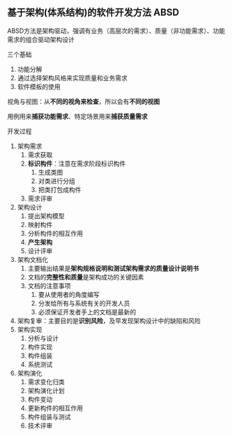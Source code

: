 ## 基于架构(体系结构)的软件开发方法 ABSD

ABSD方法是架构驱动，强调有业务（高层次的需求）、质量（非功能需求）、功能需求的组合驱动架构设计

三个基础
1. 功能分解
2. 通过选择架构风格来实现质量和业务需求
3. 软件模板的使用

视角与视图：从**不同的视角来检查**，所以会有**不同的视图**

用例用来**捕获功能需求**、特定场景用来**捕获质量需求**

开发过程
1. 架构需求
   1. 需求获取
   2. **标识构件**：注意在需求阶段标识构件
      1. 生成类图
      2. 对类进行分组
      3. 把类打包成构件
   3. 需求评审
2. 架构设计
   1. 提出架构模型
   2. 映射构件
   3. 分析构件的相互作用
   4. **产生架构**
   5. 设计评审
3. 架构文档化
   1. 主要输出结果是**架构规格说明和测试架构需求的质量设计说明书**
   2. 文档的**完整性和质量**是架构成功的关键因素
   3. 文档的注意事项
      1. 要从使用者的角度编写
      2. 分发给所有与系统有关的开发人员
      3. 必须保证开发者手上的文档是最新的
4. 架构复审：主要目的是**识别风险**，及早发现架构设计中的缺陷和风险
5. 架构实现
   1. 分析与设计
   2. 构件实现
   3. 构件组装
   4. 系统测试
6. 架构演化
   1. 需求变化归类
   2. 架构演化计划
   3. 构件变动
   4. 更新构件的相互作用
   5. 构件组装与测试
   6. 技术评审